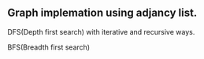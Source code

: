 Graph implemation using adjancy list.
--
DFS(Depth first search) with iterative and recursive ways.

BFS(Breadth first search) 
